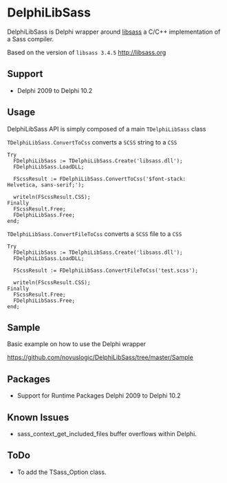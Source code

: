 # DelphiLibSass

DelphiLibSass is Delphi wrapper around [libsass](https://github.com/sass/libsass) a C/C++ implementation of a Sass compiler.

Based on the version of `libsass 3.4.5` http://libsass.org 

## Support

- Delphi 2009 to Delphi 10.2

## Usage

DelphiLibSass API is simply composed of a main `TDelphiLibSass` class

`TDelphiLibSass.ConvertToCss` converts a `SCSS` string to a `CSS`

```
Try
  FDelphiLibSass := TDelphiLibSass.Create('libsass.dll');
  FDelphiLibSass.LoadDLL;

  FScssResult := FDelphiLibSass.ConvertToCss('$font-stack:    Helvetica, sans-serif;');

  writeln(FScssResult.CSS);
Finally
  FScssResult.Free;
  FDelphiLibSass.Free; 
end;
```

`TDelphiLibSass.ConvertFileToCss` converts a `SCSS` file to a `CSS`

```
Try
  FDelphiLibSass := TDelphiLibSass.Create('libsass.dll');
  FDelphiLibSass.LoadDLL;

  FScssResult := FDelphiLibSass.ConvertFileToCss('test.scss');

  writeln(FScssResult.CSS);
Finally
  FScssResult.Free;
  FDelphiLibSass.Free; 
end;
```
## Sample

Basic example on how to use the Delphi wrapper

https://github.com/novuslogic/DelphiLibSass/tree/master/Sample

## Packages

- Support for Runtime Packages Delphi 2009 to Delphi 10.2

## Known Issues

- sass_context_get_included_files buffer overflows within Delphi.

## ToDo

- To add the TSass_Option class.


